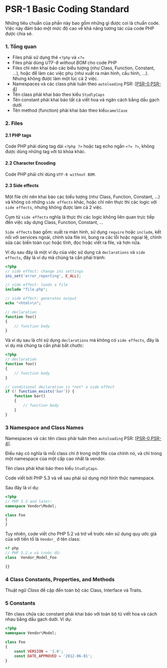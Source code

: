 PSR-1 Basic Coding Standard
===========================
Những tiêu chuẩn của phần này bao gồm những gì được coi là chuẩn code.
Việc này đảm bảo một mức độ cao về khả năng tương tác của code PHP được chia sẻ.

### 1. Tổng quan
* Files phải sử dụng thẻ `<?php` và `<?=`
* Files phải dùng *UTF-8 without BOM* cho code PHP
* Files chỉ nên khai báo các biểu tượng (như Class, Function, Constant, ...), hoặc để làm các việc phụ (như xuất ra màn hình, cấu hình, ...). Nhưng không được làm một lúc cả 2 việc.
* Namespaces và các class phải tuân theo `autoloading` PSR: [[PSR-0](https://github.com/runsystem-hiennt2/PSR/blob/master/PSR-0.md),[PSR-4](https://github.com/runsystem-hiennt2/PSR/blob/master/PSR-4.md)]
* Tên class phải khai báo theo kiểu `StudlyCaps`
* Tên constant phải khai báo tất cả viết hoa và ngăn cách bằng dấu gạch dưới
* Tên method (function) phải khai báo theo kiểu`camelCase`

### 2. Files
#### 2.1 PHP tags
Code PHP phải dùng tag dài `<?php ?>` hoặc tag echo ngắn `<?= ?>`, không được dùng những tag với từ khóa khác.

#### 2.2 Character Encoding
Code PHP phải chỉ dùng `UTF-8 without BOM`.

#### 2.3 Side effects
Một file chỉ nên khai báo các biểu tượng (như Class, Function, Constant, ...) và không có những `side effects` khác, hoặc chỉ nên thực thi các logic với `side effects`, nhưng không được làm cả 2 việc.

Cụm từ `side effects` nghĩa là thực thi các logic không liên quan trực tiếp đến việc xây dựng Class, Function, Constant, ...

`Side effects` bao gồm: xuất ra màn hình, sử dụng `require` hoặc `include`, kết nối với services ngoài, chỉnh sửa file ini, bung ra các lỗi hoặc ngoại lệ, chỉnh sửa các biến toàn cục hoặc tĩnh, đọc hoặc viết ra file, và hơn nữa.

Ví dụ sau đây là một ví dụ của việc sử dụng cả `declarations` và `side effects`, đây là ví dụ mà chúng ta cần phải tránh:
```php
<?php
// side effect: change ini settings
ini_set('error_reporting', E_ALL);

// side effect: loads a file
include "file.php";

// side effect: generates output
echo "<html>\n";

// declaration
function foo()
{
    // function body
}
```

Và ví dụ sau là chỉ sử dụng `declarations` mà không có `side effects`, đây là ví dụ mà chúng ta cần phải bắt chước:
```php
<?php
// declaration
function foo()
{
    // function body
}

// conditional declaration is *not* a side effect
if (! function_exists('bar')) {
    function bar()
    {
        // function body
    }
}
```

### 3 Namespace and Class Names
Namespaces và các tên class phải tuân theo `autoloading` PSR: [[PSR-0](https://github.com/runsystem-hiennt2/PSR/blob/master/PSR-0.md),[PSR-4](https://github.com/runsystem-hiennt2/PSR/blob/master/PSR-4.md)].

Điều này có nghĩa là mỗi class chỉ ở trong một file của chính nó, và chỉ trong một namespace của một cấp cao nhất là vendor.

Tên class phải khai báo theo kiểu `StudlyCaps`.

Code viết bởi PHP 5.3 và về sau phải sử dụng một hình thức namespace.

Sau đây là ví dụ:
```php
<?php
// PHP 5.3 and later:
namespace Vendor\Model;

class Foo
{
}
```

Tuy nhiên, code viết cho PHP 5.2 và trở về trước nên sử dụng quy ước giả của với tiền tố là `Vendor_` ở tên class:
```php
<? php 
// PHP 5.2.x và trước đó: 
class  Vendor_Model_Foo 

{}
```

### 4 Class Constants, Properties, and Methods
Thuật ngữ *Class* đề cập đến toàn bộ các Class, Interface và Traits.

### 5 Constants
Tên class chứa các constant phải khai báo với toàn bộ từ viết hoa và cách nhau bằng dấu gạch dưới. Ví dụ:
```php
<?php
namespace Vendor\Model;

class Foo
{
    const VERSION = '1.0';
    const DATE_APPROVED = '2012-06-01';
}
```
